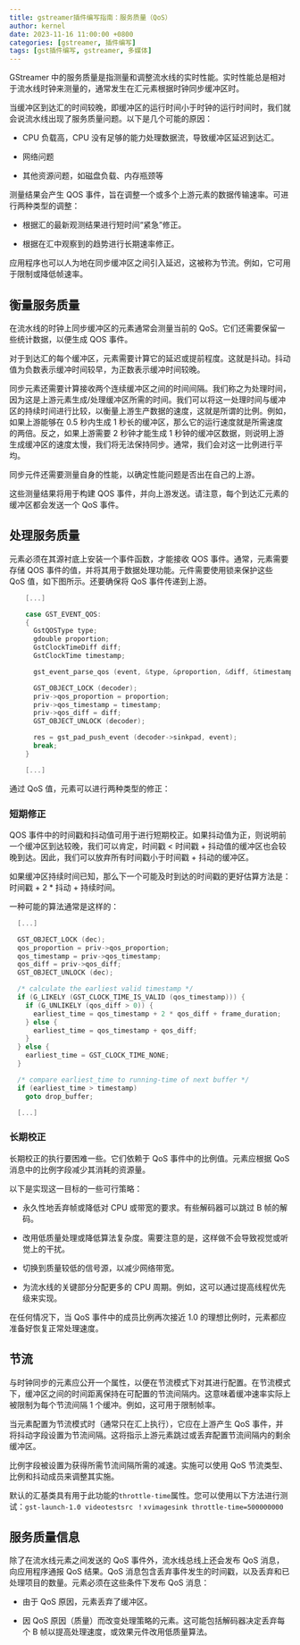 ```yaml
---
title: gstreamer插件编写指南：服务质量（QoS）
author: kernel
date: 2023-11-16 11:00:00 +0800
categories: [gstreamer, 插件编写]
tags: [gst插件编写, gstreamer, 多媒体]
---
```


GStreamer 中的服务质量是指测量和调整流水线的实时性能。实时性能总是相对于流水线时钟来测量的，通常发生在汇元素根据时钟同步缓冲区时。

当缓冲区到达汇的时间较晚，即缓冲区的运行时间小于时钟的运行时间时，我们就会说流水线出现了服务质量问题。以下是几个可能的原因：

-   CPU 负载高，CPU 没有足够的能力处理数据流，导致缓冲区延迟到达汇。
    
-   网络问题
    
-   其他资源问题，如磁盘负载、内存瓶颈等
    

测量结果会产生 QOS 事件，旨在调整一个或多个上游元素的数据传输速率。可进行两种类型的调整：

-   根据汇的最新观测结果进行短时间“紧急”修正。
    
-   根据在汇中观察到的趋势进行长期速率修正。
    

应用程序也可以人为地在同步缓冲区之间引入延迟，这被称为节流。例如，它可用于限制或降低帧速率。

## 衡量服务质量

在流水线的时钟上同步缓冲区的元素通常会测量当前的 QoS。它们还需要保留一些统计数据，以便生成 QOS 事件。

对于到达汇的每个缓冲区，元素需要计算它的延迟或提前程度。这就是抖动。抖动值为负数表示缓冲时间较早，为正数表示缓冲时间较晚。

同步元素还需要计算接收两个连续缓冲区之间的时间间隔。我们称之为处理时间，因为这是上游元素生成/处理缓冲区所需的时间。我们可以将这一处理时间与缓冲区的持续时间进行比较，以衡量上游生产数据的速度，这就是所谓的比例。例如，如果上游能够在 0.5 秒内生成 1 秒长的缓冲区，那么它的运行速度就是所需速度的两倍。反之，如果上游需要 2 秒钟才能生成 1 秒钟的缓冲区数据，则说明上游生成缓冲区的速度太慢，我们将无法保持同步。通常，我们会对这一比例进行平均。

同步元件还需要测量自身的性能，以确定性能问题是否出在自己的上游。

这些测量结果将用于构建 QOS 事件，并向上游发送。请注意，每个到达汇元素的缓冲区都会发送一个 QoS 事件。

## 处理服务质量

元素必须在其源衬底上安装一个事件函数，才能接收 QOS 事件。通常，元素需要存储 QOS 事件的值，并将其用于数据处理功能。元件需要使用锁来保护这些 QoS 值，如下图所示。还要确保将 QoS 事件传递到上游。

```c
    [...]

    case GST_EVENT_QOS:
    {
      GstQOSType type;
      gdouble proportion;
      GstClockTimeDiff diff;
      GstClockTime timestamp;

      gst_event_parse_qos (event, &type, &proportion, &diff, &timestamp);

      GST_OBJECT_LOCK (decoder);
      priv->qos_proportion = proportion;
      priv->qos_timestamp = timestamp;
      priv->qos_diff = diff;
      GST_OBJECT_UNLOCK (decoder);

      res = gst_pad_push_event (decoder->sinkpad, event);
      break;
    }

    [...]
```

通过 QoS 值，元素可以进行两种类型的修正：

### 短期修正

QOS 事件中的时间戳和抖动值可用于进行短期校正。如果抖动值为正，则说明前一个缓冲区到达较晚，我们可以肯定，时间戳 < 时间戳 + 抖动值的缓冲区也会较晚到达。因此，我们可以放弃所有时间戳小于时间戳 + 抖动的缓冲区。

如果缓冲区持续时间已知，那么下一个可能及时到达的时间戳的更好估算方法是：时间戳 + 2 \* 抖动 + 持续时间。

一种可能的算法通常是这样的：

```c
  [...]

  GST_OBJECT_LOCK (dec);
  qos_proportion = priv->qos_proportion;
  qos_timestamp = priv->qos_timestamp;
  qos_diff = priv->qos_diff;
  GST_OBJECT_UNLOCK (dec);

  /* calculate the earliest valid timestamp */
  if (G_LIKELY (GST_CLOCK_TIME_IS_VALID (qos_timestamp))) {
    if (G_UNLIKELY (qos_diff > 0)) {
      earliest_time = qos_timestamp + 2 * qos_diff + frame_duration;
    } else {
      earliest_time = qos_timestamp + qos_diff;
    }
  } else {
    earliest_time = GST_CLOCK_TIME_NONE;
  }

  /* compare earliest_time to running-time of next buffer */
  if (earliest_time > timestamp)
    goto drop_buffer;

  [...]

```

### 长期校正

长期校正的执行要困难一些。它们依赖于 QoS 事件中的比例值。元素应根据 QoS 消息中的比例字段减少其消耗的资源量。

以下是实现这一目标的一些可行策略：

-   永久性地丢弃帧或降低对 CPU 或带宽的要求。有些解码器可以跳过 B 帧的解码。
    
-   改用低质量处理或降低算法复杂度。需要注意的是，这样做不会导致视觉或听觉上的干扰。
    
-   切换到质量较低的信号源，以减少网络带宽。
    
-   为流水线的关键部分分配更多的 CPU 周期。例如，这可以通过提高线程优先级来实现。
    

在任何情况下，当 QoS 事件中的成员比例再次接近 1.0 的理想比例时，元素都应准备好恢复正常处理速度。

## 节流

与时钟同步的元素应公开一个属性，以便在节流模式下对其进行配置。在节流模式下，缓冲区之间的时间距离保持在可配置的节流间隔内。这意味着缓冲速率实际上被限制为每个节流间隔 1 个缓冲。例如，这可用于限制帧率。

当元素配置为节流模式时（通常只在汇上执行），它应在上游产生 QoS 事件，并将抖动字段设置为节流间隔。这将指示上游元素跳过或丢弃配置节流间隔内的剩余缓冲区。

比例字段被设置为获得所需节流间隔所需的减速。实施可以使用 QoS 节流类型、比例和抖动成员来调整其实施。

默认的汇基类具有用于此功能的`throttle-time`属性。您可以使用以下方法进行测试：`gst-launch-1.0 videotestsrc ！xvimagesink throttle-time=500000000`

## 服务质量信息

除了在流水线元素之间发送的 QoS 事件外，流水线总线上还会发布 QoS 消息，向应用程序通报 QoS 结果。QoS 消息包含丢弃事件发生的时间戳，以及丢弃和已处理项目的数量。元素必须在这些条件下发布 QoS 消息：

-   由于 QoS 原因，元素丢弃了缓冲区。
    
-   因 QoS 原因（质量）而改变处理策略的元素。这可能包括解码器决定丢弃每个 B 帧以提高处理速度，或效果元件改用低质量算法。
